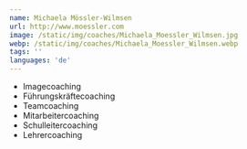 ```yaml
---
name: Michaela Mössler-Wilmsen
url: http://www.moessler.com
image: /static/img/coaches/Michaela_Moessler_Wilmsen.jpg
webp: /static/img/coaches/Michaela_Moessler_Wilmsen.webp
tags: ''
languages: 'de'
---
```


<ul><li>Imagecoaching</li><li>Führungskräftecoaching</li><li>Teamcoaching</li><li>Mitarbeitercoaching</li><li>Schulleitercoaching</li><li>Lehrercoaching</li></ul>